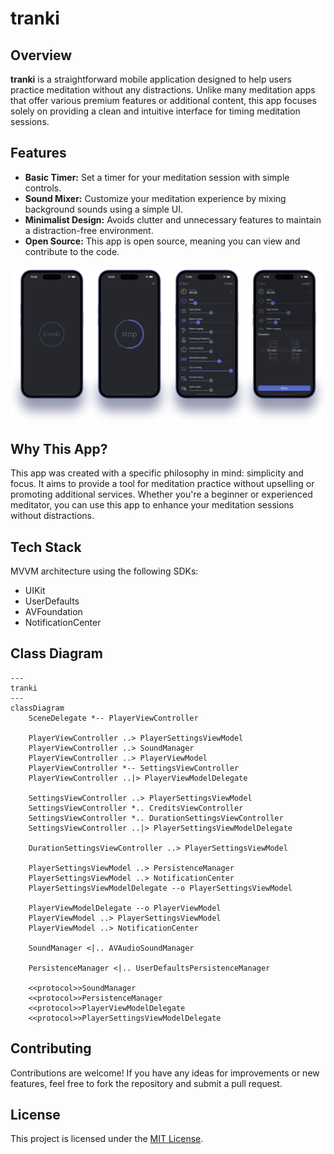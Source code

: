 # tranki
## Overview

**tranki** is a straightforward mobile application designed to help users practice meditation without any distractions. Unlike many meditation apps that offer various premium features or additional content, this app focuses solely on providing a clean and intuitive interface for timing meditation sessions.

## Features
- **Basic Timer:** Set a timer for your meditation session with simple controls.
- **Sound Mixer:** Customize your meditation experience by mixing background sounds using a simple UI.
- **Minimalist Design:** Avoids clutter and unnecessary features to maintain a distraction-free environment.
- **Open Source:** This app is open source, meaning you can view and contribute to the code.

![Screenshots](readme_assets/screenshots.png)

## Why This App?

This app was created with a specific philosophy in mind: simplicity and focus. It aims to provide a tool for meditation practice without upselling or promoting additional services. Whether you're a beginner or experienced meditator, you can use this app to enhance your meditation sessions without distractions.

## Tech Stack

MVVM architecture using the following SDKs:

- UIKit
- UserDefaults
- AVFoundation
- NotificationCenter

## Class Diagram

```mermaid
---
tranki
---
classDiagram
    SceneDelegate *-- PlayerViewController

    PlayerViewController ..> PlayerSettingsViewModel
    PlayerViewController ..> SoundManager
    PlayerViewController ..> PlayerViewModel
    PlayerViewController *-- SettingsViewController
    PlayerViewController ..|> PlayerViewModelDelegate

    SettingsViewController ..> PlayerSettingsViewModel
    SettingsViewController *.. CreditsViewController
    SettingsViewController *.. DurationSettingsViewController
    SettingsViewController ..|> PlayerSettingsViewModelDelegate

    DurationSettingsViewController ..> PlayerSettingsViewModel

    PlayerSettingsViewModel ..> PersistenceManager
    PlayerSettingsViewModel ..> NotificationCenter
    PlayerSettingsViewModelDelegate --o PlayerSettingsViewModel

    PlayerViewModelDelegate --o PlayerViewModel
    PlayerViewModel ..> PlayerSettingsViewModel
    PlayerViewModel ..> NotificationCenter

    SoundManager <|.. AVAudioSoundManager

    PersistenceManager <|.. UserDefaultsPersistenceManager

    <<protocol>>SoundManager
    <<protocol>>PersistenceManager
    <<protocol>>PlayerViewModelDelegate
    <<protocol>>PlayerSettingsViewModelDelegate
```

## Contributing

Contributions are welcome! If you have any ideas for improvements or new features, feel free to fork the repository and submit a pull request.

## License

This project is licensed under the [MIT License](LICENSE.txt).